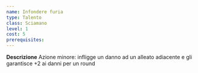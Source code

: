 ```yaml
---
name: Infondere furia
type: Talento
class: Sciamano
level: 1
cost: 5
prerequisites: 
---
```


**Descrizione**
Azione minore: infligge un danno ad un alleato adiacente e gli garantisce +2 ai
danni per un round